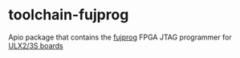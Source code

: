 # toolchain-fujprog
Apio package that contains the [fujprog](https://github.com/kost/fujprog) FPGA JTAG programmer for [ULX2/3S boards](https://github.com/ulx3s/ulx3s.github.io)

